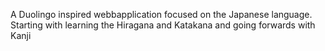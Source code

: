 A Duolingo inspired webbapplication focused on the Japanese language.
Starting with learning the Hiragana and Katakana and going forwards with Kanji
